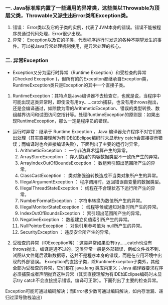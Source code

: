 ### 一. Java标准库内置了一些通用的异常类，这些类以Throwable为顶层父类，Throwable又派生出Error类和Exception类。
1. 错误： Error类以及它的子类的实例，代表了JVM本身的错误。错误不能被程序员通过代码处理，Error很少出现。
2. 异常： Exception以及它的子类，代表程序运行时发送的各种不期望发生的事件。可以被Java异常处理机制使用，是异常处理的核心。

### 二. 异常Exception
- Exception又分为运行时异常（Runtime Exception）和受检查的异常(Checked Exception )，但所有的的Excepiton都继承自Exception类，RuntimeException类只是Exception的其中一个直接子类。
1. RuntimeException：其特点是Java编译器不去检查它，也就是说，当程序中可能出现这类异常时，即使没有用try……catch捕获，也没有用throws抛出，还是会编译通过，如除数为零的ArithmeticException、错误的类型转换、数组越界访问和试图访问空指针等。处理RuntimeException的原则是：如果出现RuntimeException，那么一定是程序员的错误。
- 运行时异常：继承于 Runtime Exception ，Java 编译器允许程序不对它们做出处理（其实直接理解为有IDE如Eclipse编码时未显示try catch会直接提示错误；而编译时也会直接编译失败），下面列出了主要的运行时异常。
   1. ArithmeticException ： 一个非法算术运算产生的异常。
   2.  ArrayStoreException ： 存入数组的内容数据类型不一致所产生的异常。
   3. ArrayIndexOutOfBoundsException ： 数组索引超出范围所产生的异常。
   4. ClassCastException ： 类对象强迫转换造成不当类对象所产生的异常。
   5. IllegalArgumentException ： 程序调用时，返回错误自变量的数据类型。
   6. IllegalThreadStateException ： 线程在不合理状态下运行所产生的异常。
   7. NumberFormatException ： 字符串转换为数值所产生的异常。
   8. IllegalMonitorStateException ： 线程等候或通知对象时所产生的异常。
   9. IndexOutOfBoundsException ： 索引超出范围所产生的异常。
   10. NegativeException ： 数组建立负值索引所产生的异常。
   11. NullPointerException ： 对象引用参考值为 null所产生的异常。
   12. SecurityException ： 违反安全所产生的异常。
2. 受检查的异常（IOException等）：这类异常如果没有try……catch也没有throws抛出，编译是通不过的。这类异常一般是外部错误，例如文件找不到、试图从文件尾后读取数据等，这并不是程序本身的错误，而是在应用环境中出现的外部错误。
Exception的直接子类，除RuntimeExcepiton子类外，其他全部为受检查的异常，它们都在 java.lang 类库内定义；Java 编译器要求程序必须捕获或者声明抛弃这种异常（其实直接理解为有IDE如Eclipse编码时未显示try catch不会直接提示错误，编译可正常）。下面列出了主要的检查异常。


Exception可能可通过编码解决；而Error极少数可通过编码解决，如内存泄漏、递归过深导致栈溢出）